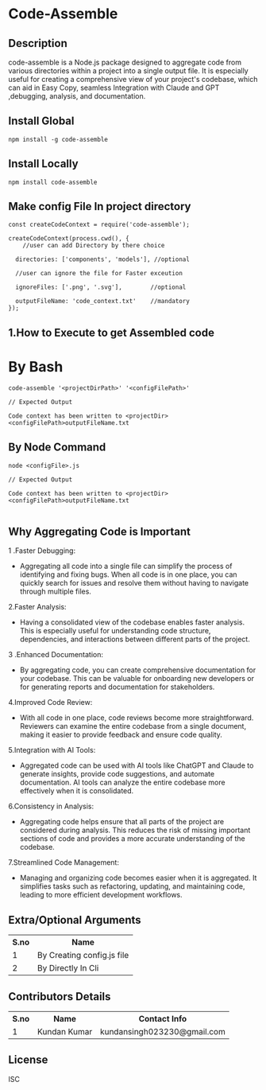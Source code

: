 <h1>Code-Assemble</h1>

## Description

code-assemble is a Node.js package designed to aggregate code from various directories within a project into a single output file. It is especially useful for creating a comprehensive view of your project's codebase, which can aid in Easy Copy, seamless Integration with Claude and GPT ,debugging, analysis, and documentation.

## Install Global 

```
npm install -g code-assemble
```
## Install Locally

```
npm install code-assemble
```

## Make config File In project directory

```
const createCodeContext = require('code-assemble');

createCodeContext(process.cwd(), {
    //user can add Directory by there choice

  directories: ['components', 'models'], //optional

  //user can ignore the file for Faster exceution
  
  ignoreFiles: ['.png', '.svg'],        //optional

  outputFileName: 'code_context.txt'    //mandatory
});

```

## 1.How to Execute to get Assembled code




# By Bash 

```
code-assemble '<projectDirPath>' '<configFilePath>'

// Expected Output

Code context has been written to <projectDir><configFilePath>outputFileName.txt

```

## By Node Command

```
node <configFile>.js

// Expected Output

Code context has been written to <projectDir><configFilePath>outputFileName.txt


```
## Why Aggregating Code is Important

1 .Faster Debugging:

- Aggregating all code into a single file can simplify the process of identifying and fixing bugs. When all code is in one place, you can quickly search for issues and resolve them without having to navigate through multiple files.

2.Faster Analysis:

- Having a consolidated view of the codebase enables faster analysis. This is especially useful for understanding code structure, dependencies, and interactions between different parts of the project.

3 .Enhanced Documentation:

- By aggregating code, you can create comprehensive documentation for your codebase. This can be valuable for onboarding new developers or for generating reports and documentation for stakeholders.

4.Improved Code Review:

- With all code in one place, code reviews become more straightforward. Reviewers can examine the entire codebase from a single document, making it easier to provide feedback and ensure code quality.

5.Integration with AI Tools:

- Aggregated code can be used with AI tools like ChatGPT and Claude to generate insights, provide code suggestions, and automate documentation. AI tools can analyze the entire codebase more effectively when it is consolidated.

6.Consistency in Analysis:

- Aggregating code helps ensure that all parts of the project are considered during analysis. This reduces the risk of missing important sections of code and provides a more accurate understanding of the codebase.

7.Streamlined Code Management:

- Managing and organizing code becomes easier when it is aggregated. It simplifies tasks such as refactoring, updating, and maintaining code, leading to more efficient development workflows.

## Extra/Optional Arguments

<table>
  <tr>
    <th>S.no </th>
    <th>Name</th>
<!--     <th>Type</th> -->
<!--     <th>How it Works</th> -->
  </tr>
  <tr>
    <td>1</td>
    <td>By Creating config.js file</td>
    
  </tr>
  <tr>
    <td>2</td>
    <td>By Directly In Cli</td>
   
  </tr>
</table>

## Contributors Details

<table>
  <tr>
    <th>S.no </th>
    <th>Name</th>
    <th>Contact Info</th>
  </tr>
  <tr>
    <td>1</td>
    <td>Kundan Kumar</td>
    <td>kundansingh023230@gmail.com</td>
  </tr>
</table>

## License

ISC
